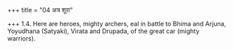 +++
title = "04 अत्र शूरा"

+++
1.4. Here are heroes, mighty archers, eal in battle to Bhima and Arjuna,
Yoyudhana (Satyaki), Virata and Drupada, of the great car (mighty
warriors).
